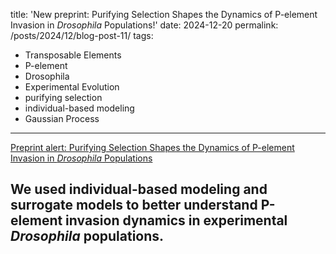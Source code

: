 title: 'New preprint: Purifying Selection Shapes the Dynamics of P-element Invasion in *Drosophila* Populations!'
date: 2024-12-20
permalink: /posts/2024/12/blog-post-11/
tags:
- Transposable Elements
- P-element
- Drosophila
- Experimental Evolution
- purifying selection
- individual-based modeling
- Gaussian Process 
---

[Preprint alert: Purifying Selection Shapes the Dynamics of P-element Invasion in *Drosophila* Populations](https://www.biorxiv.org/content/10.1101/2024.12.17.628872v1.full)

We used individual-based modeling and surrogate models to better understand P-element invasion dynamics in experimental *Drosophila* populations. 
---  
